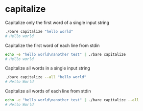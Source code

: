 # capitalize

Capitalize only the first word of a single input string

```bash
./bare capitalize "hello world"
# Hello world
```

Capitalize the first word of each line from stdin
```bash
echo -e "hello world\nanother test" | ./bare capitalize
# Hello world
```

Capitalize all words in a single input string
```bash
./bare capitalize --all "hello world"
# Hello World
```

Capitalize all words of each line from stdin
```bash
echo -e "hello world\nanother test" | ./bare capitalize --all
# Hello World
```